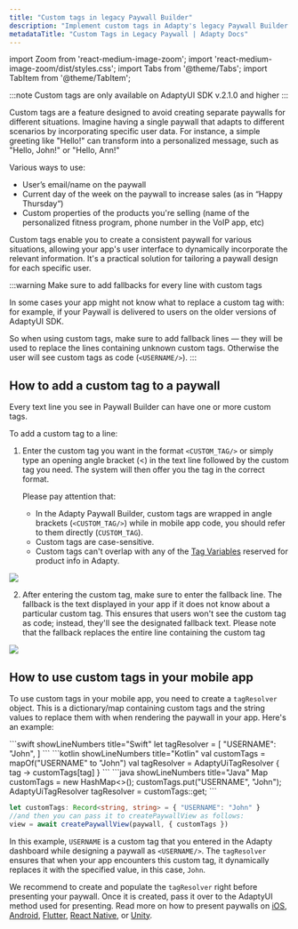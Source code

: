 ```yaml
---
title: "Custom tags in legacy Paywall Builder"
description: "Implement custom tags in Adapty's legacy Paywall Builder to enhance subscription workflows."
metadataTitle: "Custom Tags in Legacy Paywall | Adapty Docs"
---
```


import Zoom from 'react-medium-image-zoom';
import 'react-medium-image-zoom/dist/styles.css';
import Tabs from '@theme/Tabs';
import TabItem from '@theme/TabItem'; 

:::note
Custom tags are only available on AdaptyUI SDK v.2.1.0 and higher
:::

Custom tags are a feature designed to avoid creating separate paywalls for different situations. Imagine having a single paywall that adapts to different scenarios by incorporating specific user data. For instance, a simple greeting like "Hello!" can transform into a personalized message, such as "Hello, John!" or "Hello, Ann!"

Various ways to use:

- User’s email/name on the paywall
- Current day of the week on the paywall to increase sales (as in “Happy Thursday“)
- Custom properties of the products you're selling (name of the personalized fitness program, phone number in the VoIP app, etc)

Custom tags enable you to create a consistent paywall for various situations, allowing your app's user interface to dynamically incorporate the relevant information. It's a practical solution for tailoring a paywall design for each specific user.

:::warning
Make sure to add fallbacks for every line with custom tags

In some cases your app might not know what to replace a custom tag with: for example, if your Paywall is delivered to users on the older versions of AdaptyUI SDK.

So when using custom tags, make sure to add fallback lines — they will be used to replace the lines containing unknown custom tags. Otherwise the user will see custom tags as code (`<USERNAME/>`).
:::

## How to add a custom tag to a paywall

Every text line you see in Paywall Builder can have one or more custom tags. 

To add a custom tag to a line:

1. Enter the custom tag you want in the format `<CUSTOM_TAG/>` or simply type an opening angle bracket (\<) in the text line followed by the custom tag you need. The system will then offer you the tag in the correct format.

   Please pay attention that:

   - In the Adapty Paywall Builder, custom tags are wrapped in angle brackets (`<CUSTOM_TAG/>`) while in mobile app code, you should refer to them directly (`CUSTOM_TAG`).
   - Custom tags are case-sensitive.
   - Custom tags can't overlap with any of the [Tag Variables](paywall-builder-tag-variables) reserved for product info in Adapty.


<Zoom>
  <img src={require('./img/7ec0e4f-custom_tag.webp').default}
  style={{
    border: '1px solid #727272', /* border width and color */
    width: '700px', /* image width */
    display: 'block', /* for alignment */
    margin: '0 auto' /* center alignment */
  }}
/>
</Zoom>


2. After entering the custom tag, make sure to enter the fallback line. The fallback is the text displayed in your app if it does not know about a particular custom tag. This ensures that users won't see the custom tag as code; instead, they'll see the designated fallback text. Please note that the fallback replaces the entire line containing the custom tag

   

<Zoom>
  <img src={require('./img/36b8480-fallback_for_custom_tag.webp').default}
  style={{
    border: '1px solid #727272', /* border width and color */
    width: '700px', /* image width */
    display: 'block', /* for alignment */
    margin: '0 auto' /* center alignment */
  }}
/>
</Zoom>




## How to use custom tags in your mobile app

To use custom tags in your mobile app, you need to create a `tagResolver` object. This is a dictionary/map containing custom tags and the string values to replace them with when rendering the paywall in your app. Here's an example:

<Tabs>
<TabItem value="Swift" label="Swift" default>
```swift showLineNumbers title="Swift"
let tagResolver = [
    "USERNAME": "John",
]                           
```
</TabItem>
<TabItem value="kotlin" label="Kotlin" default>
```kotlin showLineNumbers title="Kotlin"
val customTags = mapOf("USERNAME" to "John")
val tagResolver = AdaptyUiTagResolver { tag -> customTags[tag] }
```
</TabItem>
<TabItem value="java" label="Java" default>
```java showLineNumbers title="Java"
Map<String, String> customTags = new HashMap<>();
customTags.put("USERNAME", "John");
AdaptyUiTagResolver tagResolver = customTags::get;
```
</TabItem>

<TabItem value="rn" label="React Native" default>

```typescript showLineNumbers
let customTags: Record<string, string> = { "USERNAME": "John" }
//and then you can pass it to createPaywallView as follows:
view = await createPaywallView(paywall, { customTags })
```

</TabItem>

</Tabs>




In this example, `USERNAME` is a custom tag that you entered in the Adapty dashboard while designing a paywall as `<USERNAME/>`. The `tagResolver` ensures that when your app encounters this custom tag, it dynamically replaces it with the specified value, in this case, `John`.

We recommend to create and populate the `tagResolver` right before presenting your paywall. Once it is created, pass it over to the AdaptyUI method used for presenting. Read more on how to present paywalls on [iOS](ios-present-paywalls),  [Android](android-present-paywalls), [Flutter](flutter-present-paywalls), [React Native](react-native-present-paywalls), or [Unity](unity-present-paywalls).